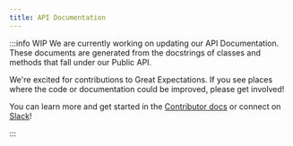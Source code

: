 ```yaml
---
title: API Documentation
---
```


:::info WIP
We are currently working on updating our API Documentation.  These documents are generated from the docstrings of classes and methods that fall under our Public API.

We're excited for contributions to Great Expectations. If you see places where the code or documentation could be improved, please get involved!

You can learn more and get started in the [Contributor docs](https://docs.greatexpectations.io/docs/contributing/contributing) or connect on [Slack](https://greatexpectations.io/slack)!

:::



